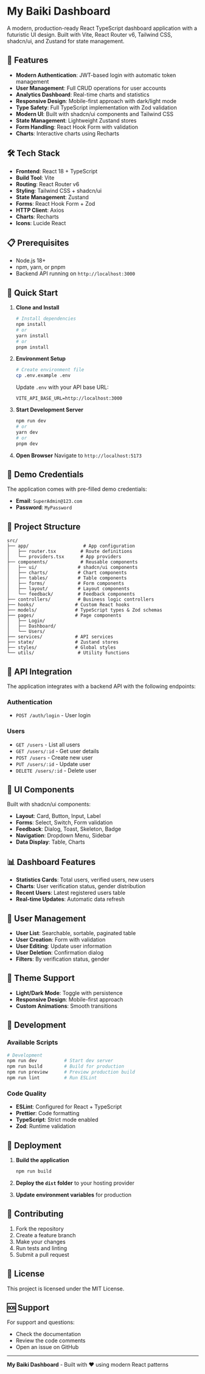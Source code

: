 # My Baiki Dashboard

A modern, production-ready React TypeScript dashboard application with a futuristic UI design. Built with Vite, React Router v6, Tailwind CSS, shadcn/ui, and Zustand for state management.

## 🚀 Features

- **Modern Authentication**: JWT-based login with automatic token management
- **User Management**: Full CRUD operations for user accounts
- **Analytics Dashboard**: Real-time charts and statistics
- **Responsive Design**: Mobile-first approach with dark/light mode
- **Type Safety**: Full TypeScript implementation with Zod validation
- **Modern UI**: Built with shadcn/ui components and Tailwind CSS
- **State Management**: Lightweight Zustand stores
- **Form Handling**: React Hook Form with validation
- **Charts**: Interactive charts using Recharts

## 🛠️ Tech Stack

- **Frontend**: React 18 + TypeScript
- **Build Tool**: Vite
- **Routing**: React Router v6
- **Styling**: Tailwind CSS + shadcn/ui
- **State Management**: Zustand
- **Forms**: React Hook Form + Zod
- **HTTP Client**: Axios
- **Charts**: Recharts
- **Icons**: Lucide React

## 📋 Prerequisites

- Node.js 18+ 
- npm, yarn, or pnpm
- Backend API running on `http://localhost:3000`

## 🚀 Quick Start

1. **Clone and Install**
   ```bash
   # Install dependencies
   npm install
   # or
   yarn install
   # or
   pnpm install
   ```

2. **Environment Setup**
   ```bash
   # Create environment file
   cp .env.example .env
   ```
   
   Update `.env` with your API base URL:
   ```env
   VITE_API_BASE_URL=http://localhost:3000
   ```

3. **Start Development Server**
   ```bash
   npm run dev
   # or
   yarn dev
   # or
   pnpm dev
   ```

4. **Open Browser**
   Navigate to `http://localhost:5173`

## 🔐 Demo Credentials

The application comes with pre-filled demo credentials:
- **Email**: `SuperAdmin@123.com`
- **Password**: `MyPassword`

## 📁 Project Structure

```
src/
├── app/                    # App configuration
│   ├── router.tsx         # Route definitions
│   └── providers.tsx      # App providers
├── components/            # Reusable components
│   ├── ui/               # shadcn/ui components
│   ├── charts/           # Chart components
│   ├── tables/           # Table components
│   ├── forms/            # Form components
│   ├── layout/           # Layout components
│   └── feedback/         # Feedback components
├── controllers/          # Business logic controllers
├── hooks/               # Custom React hooks
├── models/              # TypeScript types & Zod schemas
├── pages/               # Page components
│   ├── Login/
│   ├── Dashboard/
│   └── Users/
├── services/            # API services
├── state/               # Zustand stores
├── styles/              # Global styles
└── utils/                # Utility functions
```

## 🔌 API Integration

The application integrates with a backend API with the following endpoints:

### Authentication
- `POST /auth/login` - User login

### Users
- `GET /users` - List all users
- `GET /users/:id` - Get user details
- `POST /users` - Create new user
- `PUT /users/:id` - Update user
- `DELETE /users/:id` - Delete user

## 🎨 UI Components

Built with shadcn/ui components:
- **Layout**: Card, Button, Input, Label
- **Forms**: Select, Switch, Form validation
- **Feedback**: Dialog, Toast, Skeleton, Badge
- **Navigation**: Dropdown Menu, Sidebar
- **Data Display**: Table, Charts

## 📊 Dashboard Features

- **Statistics Cards**: Total users, verified users, new users
- **Charts**: User verification status, gender distribution
- **Recent Users**: Latest registered users table
- **Real-time Updates**: Automatic data refresh

## 👥 User Management

- **User List**: Searchable, sortable, paginated table
- **User Creation**: Form with validation
- **User Editing**: Update user information
- **User Deletion**: Confirmation dialog
- **Filters**: By verification status, gender

## 🌙 Theme Support

- **Light/Dark Mode**: Toggle with persistence
- **Responsive Design**: Mobile-first approach
- **Custom Animations**: Smooth transitions

## 🔧 Development

### Available Scripts

```bash
# Development
npm run dev          # Start dev server
npm run build        # Build for production
npm run preview      # Preview production build
npm run lint         # Run ESLint
```

### Code Quality

- **ESLint**: Configured for React + TypeScript
- **Prettier**: Code formatting
- **TypeScript**: Strict mode enabled
- **Zod**: Runtime validation

## 🚀 Deployment

1. **Build the application**
   ```bash
   npm run build
   ```

2. **Deploy the `dist` folder** to your hosting provider

3. **Update environment variables** for production

## 🤝 Contributing

1. Fork the repository
2. Create a feature branch
3. Make your changes
4. Run tests and linting
5. Submit a pull request

## 📄 License

This project is licensed under the MIT License.

## 🆘 Support

For support and questions:
- Check the documentation
- Review the code comments
- Open an issue on GitHub

---

**My Baiki Dashboard** - Built with ❤️ using modern React patterns
